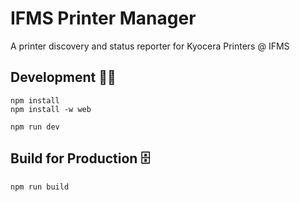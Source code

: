 # IFMS Printer Manager

A printer discovery and status reporter for Kyocera Printers @ IFMS

## Development 👨‍💻

```
npm install
npm install -w web

npm run dev

```

## Build for Production 🗄️

```
npm run build

```
